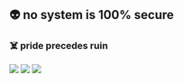 ## 👽 no system is 100% secure
### ☠️ pride precedes ruin

<div>
  <a href="mailto:pedrofontes0811@gmail.com"><img src="https://img.shields.io/badge/Gmail-D14836?style=for-the-badge&logo=gmail&logoColor=white"></a>
  <a href="https://www.linkedin.com/in/pedro-altimari/"><img src="https://img.shields.io/badge/LinkedIn-0077B5?style=for-the-badge&logo=linkedin&logoColor=white"></a>
  <a href="https://github.com/pedroaltimari"><img src="https://img.shields.io/badge/GitHub-100000?style=for-the-badge&logo=github&logoColor=white"></a>
</div>

